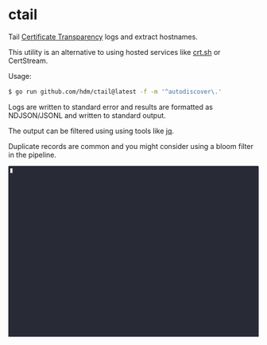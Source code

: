 # ctail

Tail [Certificate Transparency](https://certificate.transparency.dev/) logs and extract hostnames.

This utility is an alternative to using hosted services like [crt.sh](https://crt.sh) or CertStream.

Usage:

```sh
$ go run github.com/hdm/ctail@latest -f -m '^autodiscover\.'
```

Logs are written to standard error and results are formatted as NDJSON/JSONL and written to standard output.

The output can be filtered using using tools like [jq](https://jqlang.org/).

Duplicate records are common and you might consider using a bloom filter in the pipeline.

![ctail feeding into jq](https://github.com/hdm/ctail/blob/main/docs/demo.gif?raw=true)
